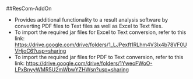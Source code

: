 ##ResCom-AddOn
* Provides additional functionality to a result analysis software by converting PDF files to Text files as well as Excel to Text files.
* To import the required jar files for Excel to Text conversion, refer to this link: https://drive.google.com/drive/folders/1_LJPexft1RLhm4V3lx4b78VF0UVHjoC6?usp=sharing
* To import the required jar files for PDF to Text conversion, refer to this link: https://drive.google.com/drive/folders/1YweoFWoO-LPxBnyyWMR5U2mWbwYZHWsn?usp=sharing
